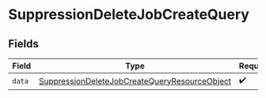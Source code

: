 # SuppressionDeleteJobCreateQuery


## Fields

| Field                                                                                                                     | Type                                                                                                                      | Required                                                                                                                  | Description                                                                                                               |
| ------------------------------------------------------------------------------------------------------------------------- | ------------------------------------------------------------------------------------------------------------------------- | ------------------------------------------------------------------------------------------------------------------------- | ------------------------------------------------------------------------------------------------------------------------- |
| `data`                                                                                                                    | [SuppressionDeleteJobCreateQueryResourceObject](../../models/components/SuppressionDeleteJobCreateQueryResourceObject.md) | :heavy_check_mark:                                                                                                        | N/A                                                                                                                       |